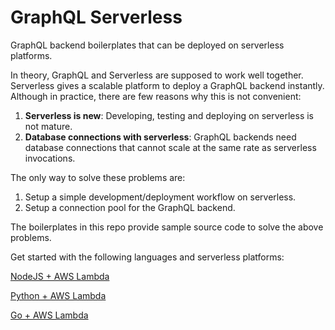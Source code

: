 # GraphQL Serverless

GraphQL backend boilerplates that can be deployed on serverless platforms.

In theory, GraphQL and Serverless are supposed to work well together. Serverless gives a scalable platform to deploy a GraphQL backend instantly. Although in practice, there are few reasons why this is not convenient:

1) **Serverless is new**: Developing, testing and deploying on serverless is not mature.
2) **Database connections with serverless**: GraphQL backends need database connections that cannot scale at the same rate as serverless invocations.

The only way to solve these problems are:

1) Setup a simple development/deployment workflow on serverless.
2) Setup a connection pool for the GraphQL backend.

The boilerplates in this repo provide sample source code to solve the above problems.

Get started with the following languages and serverless platforms:

[NodeJS + AWS Lambda](aws-nodejs/apollo-sequelize)

[Python + AWS Lambda](aws-python/graphene-sqlalchmey)

[Go + AWS Lambda](aws-go/graphqlgo-gorm)
